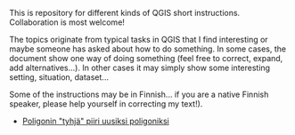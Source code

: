 This is  repository for different kinds of QGIS short instructions. Collaboration is most welcome!

The topics originate from typical tasks in QGIS that I find interesting or maybe someone has asked about how to do something. In some cases, the document show one way of doing something (feel free to correct, expand, add alternatives...). In other cases it may simply show some interesting setting, situation, dataset...

Some of the instructions may be in Finnish... if you are a native Finnish speaker, please help yourself in correcting my text!).

- [Poligonin "tyhjä" piiri uusiksi poligoniksi](qgis_editoi_piiri_2.8_vs_3.0/qgis_editoi_piiri_2.8_vs_3.0.md)
